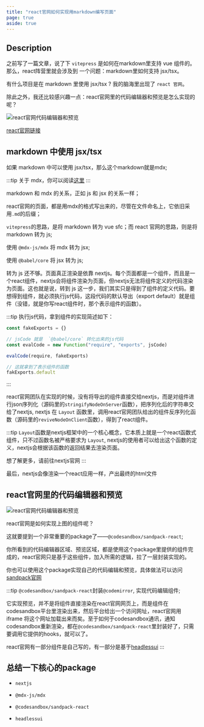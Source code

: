 ```yaml
---
title: "react官网如何实现用markdown编写页面"
page: true
aside: true
---
```


## Description 
之前写了一篇文章，说了下 `vitepress` 是如何在markdown里支持 vue 组件的。那么，react阵营里就会涉及到
一个问题：markdown里如何支持 jsx/tsx。

有什么项目是在 markdown 里使用 jsx/tsx ? 我的脑海里出现了 `react 官网`。

除此之外，我还比较感兴趣一点：react官网里的代码编辑器和预览是怎么实现的呢？

![react官网代码编辑器和预览](/react-official-code-editor)

[react官网链接](https://react.dev/learn)

## markdown 中使用 jsx/tsx
如果 markdown 中可以使用 jsx/tsx，那么这个markdown就是mdx;

:::tip <TipIcon />
关于 mdx，你可以阅读[这里](https://mdxjs.com/docs/)
:::

markdown 和 mdx 的关系，正如 js 和 jsx 的关系一样；

react官网的页面，都是用mdx的格式写出来的，尽管在文件命名上，它依旧采用`.md`的后缀；

`vitepress`的思路，是将 markdown 转为 vue sfc；而 react 官网的思路，则是将 markdown 转为 js;

使用 `@mdx-js/mdx` 将 mdx 转为 jsx;

使用 `@babel/core` 将 jsx 转为 js;

转为 js 还不够。页面真正渲染是依靠 nextjs。每个页面都是一个组件，而且是一个react组件，nextjs会将组件渲染为页面，但nextjs无法将组件定义的代码渲染为页面。这也就是说，转到 js 这一步，我们其实只是得到了组件的定义代码。要想得到组件，就必须执行js代码，这段代码的默认导出（export default）就是组件（没错，就是你写react组件时，那个表示组件的函数）。

:::tip <TipIcon />
执行js代码，拿到组件的实现简述如下：
```js 
const fakeExports = {}

// jsCode 就是  `@babel/core` 转化出来的js代码
const evalCode = new Function("require", "exports", jsCode)

evalCode(require, fakeExports)

// 这就拿到了表示组件的函数
fakExports.default
```
:::

react官网团队在实现的时候，没有将导出的组件直接交给nextjs，而是对组件进行json序列化（源码里的`stringifyNodeOnServer`函数），把序列化后的字符串交给了nextjs, nextjs 在 `Layout` 函数里，调用react官网团队给出的组件反序列化函数（源码里的`reviveNodeOnClient`函数），得到了react组件。

:::tip <TipIcon />
`Layout`函数是nextjs框架中的一个核心概念，它本质上就是一个react函数式组件，只不过函数名被严格要求为 `Layout`, nextjs的使用者可以给出这个函数的定义，nextjs会根据该函数的返回结果去渲染页面。

想了解更多，请前往nextjs官网
:::

最后，nextjs会像渲染一个react应用一样，产出最终的html文件

## react官网里的代码编辑器和预览
![react官网代码编辑器和预览](/react-official-code-editor)

react官网是如何实现上图的组件呢？

这就要提到一个非常重要的package了——`@codesandbox/sandpack-react`;

你所看到的代码编辑器区域、预览区域，都是使用这个package里提供的组件完成的，react官网只是基于这些组件，加入所需的逻辑，拉了一层封装实现的。

你也可以使用这个package实现自己的代码编辑和预览，具体做法可以访问[sandpack官网](https://sandpack.codesandbox.io/docs/quickstart)

:::tip <TipIcon />
`@codesandbox/sandpack-react`封装`@codemirror`, 实现代码编辑组件;

它实现预览，并不是将组件直接渲染在react官网网页上，而是组件在codesandbox平台里渲染出来，然后平台给出一个访问网址，react官网用 iframe 将这个网址加载出来而矣。至于如何于codesandbox通讯，通知codesandbox重新渲染，都在`@codesandbox/sandpack-react`里封装好了，只需要调用它提供的hooks，就可以了。

react官网有一部分组件是自己写的，有一部分是基于[headlessui](https://headlessui.com/react/menu)
:::

## 总结一下核心的package 

- `nextjs`

- `@mdx-js/mdx`

- `@codesandbox/sandpack-react`

- `headlessui`